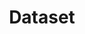 ---
title: "Dataset"

categories: ['']

tags: ['Dataset']

arabic: ['مجموعة البيانات']

publishers: ['معجم مصطلحات التعلم الآلي والتعلم العميق وعلم البيانات']

types: "word"

slug: ""
---